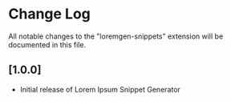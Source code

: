 # Change Log
All notable changes to the "loremgen-snippets" extension will be documented in this file.

## [1.0.0]
- Initial release of Lorem Ipsum Snippet Generator 
